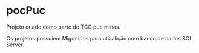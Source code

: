 # pocPuc
Projeto criado como parte do TCC puc minas.

Os projetos possuiem Migrations para utizalição com banco de dados SQL Server.
